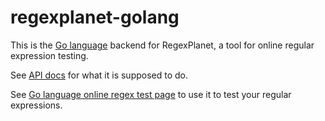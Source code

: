 # regexplanet-golang

This is the [Go language](http://www.golang.org/) backend for RegexPlanet, a tool for online regular expression testing.

See [API docs](http://www.regexplanet.com/support/api.html) for what it is supposed to do.

See [Go language online regex test page](http://www.regexplanet.com/advanced/golang/index.html) to use it to test your regular expressions.
